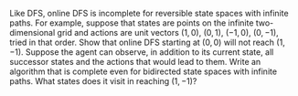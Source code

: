 

Like DFS, online DFS is incomplete for reversible state spaces with
infinite paths. For example, suppose that states are points on the
infinite two-dimensional grid and actions are unit vectors $(1,0)$,
$(0,1)$, $(-1,0)$, $(0,-1)$, tried in that order. Show that online DFS
starting at $(0,0)$ will not reach $(1,-1)$. Suppose the agent can
observe, in addition to its current state, all successor states and the
actions that would lead to them. Write an algorithm that is complete
even for bidirected state spaces with infinite paths. What states does
it visit in reaching $(1,-1)$?
